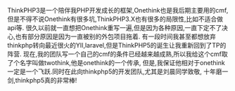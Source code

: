 ThinkPHP3是一个陪伴我PHP开发成长的框架,Onethink也是我后期主要用的cmf,但是不得不说Onethink有很多坑,ThinkPHP3.X也有很多的局限性,比如不适合做api等.
很久以前就一直想把Onethink重写一遍,但是因为各种原因,一直下定不了决心,也有部分原因是因为一直被别的外包项目拖着.
有一段时间我甚至都想放弃thinkphp转向最近很火的YII,laravel,但是ThinkPHP5的诞生让我重新回到了TP的阵营.
现在,我的团队写一个自己的cmf的条件已经越来越成熟,所以我给这个cmf取了个名字叫做twothink,他是onethink的一个传承,
但是,我保证他相对于onethink一定是一个飞跃.同时在此向thinkphp5的开发团队,尤其是刘晨同学致敬,
十年磨一剑,thinkphp5真的非常棒!
